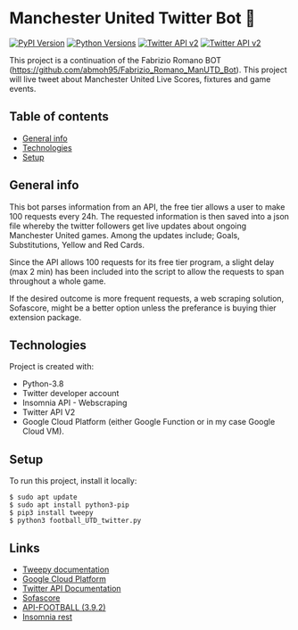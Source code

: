 # Manchester United Twitter Bot 🤖
[![PyPI Version](https://img.shields.io/pypi/v/tweepy?label=PyPI)](https://pypi.org/project/tweepy/)
[![Python Versions](https://img.shields.io/pypi/pyversions/tweepy?label=Python)](https://pypi.org/project/tweepy/)
[![Twitter API v2](https://img.shields.io/endpoint?url=https%3A%2F%2Ftwbadges.glitch.me%2Fbadges%2Fv2)](https://developer.twitter.com/en/docs/twitter-api)
[![Twitter API v2](https://img.shields.io/twitter/follow/FabrizioUTDBot?style=social)](https://twitter.com/FabrizioUTDBot)

This project is a continuation of the Fabrizio Romano BOT (https://github.com/abmoh95/Fabrizio_Romano_ManUTD_Bot). This project will live tweet about Manchester United Live Scores, fixtures and game events.


## Table of contents
* [General info](#general-info)
* [Technologies](#technologies)
* [Setup](#setup)

## General info
This bot parses information from an API, the free tier allows a user to make 100 requests every 24h. The requested information is then saved into a json file whereby the twitter followers get live updates about ongoing Manchester United games. Among the updates include; Goals, Substitutions, Yellow and Red Cards. 

Since the API allows 100 requests for its free tier program, a slight delay (max 2 min) has been included into the script to allow the requests to span throughout a whole game.

If the desired outcome is more frequent requests, a web scraping solution, Sofascore, might be a better option unless the preferance is buying thier extension package.
	
## Technologies
Project is created with:
* Python-3.8
* Twitter developer account
* Insomnia API - Webscraping 
* Twitter API V2
* Google Cloud Platform (either Google Function or in my case Google Cloud VM).

	
## Setup
To run this project, install it locally:

```
$ sudo apt update
$ sudo apt install python3-pip
$ pip3 install tweepy
$ python3 football_UTD_twitter.py
```
Links
-----

- [Tweepy documentation](https://tweepy.readthedocs.io/en/latest/)
- [Google Cloud Platform](https://cloud.google.com/)
- [Twitter API Documentation](https://developer.twitter.com/en/docs/twitter-api)
- [Sofascore](https://www.sofascore.com/football/livescore)
- [API-FOOTBALL (3.9.2)](https://www.api-football.com/documentation-v3)
- [Insomnia rest](https://insomnia.rest/)
